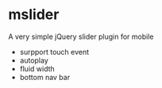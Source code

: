 # mslider

A very simple jQuery slider plugin for mobile

- surpport touch event
- autoplay
- fluid width
- bottom nav bar